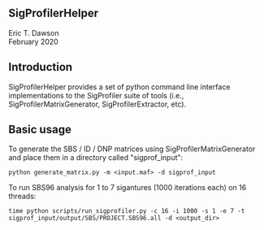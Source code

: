 SigProfilerHelper
-----------------
Eric T. Dawson  
February 2020

## Introduction
SigProfilerHelper provides a set of python command line interface implementations
to the SigProfiler suite of tools (i.e., SigProfilerMatrixGenerator, SigProfilerExtractor, etc).

## Basic usage

To generate the SBS / ID / DNP matrices using SigProfilerMatrixGenerator and place them in a directory called "sigprof\_input":
```
python generate_matrix.py -m <input.maf> -d sigprof_input
```

To run SBS96 analysis for 1 to 7 sigantures (1000 iterations each) on 16 threads:
```
time python scripts/run_sigprofiler.py -c 16 -i 1000 -s 1 -e 7 -t sigprof_input/output/SBS/PROJECT.SBS96.all -d <output_dir>
```

